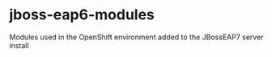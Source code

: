 jboss-eap6-modules
==================

Modules used in the OpenShift environment added to the JBossEAP7 server install